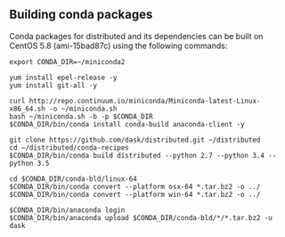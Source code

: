 ## Building conda packages

Conda packages for distributed and its dependencies can be built on CentOS 5.8
(ami-15bad87c) using the following commands:

```
export CONDA_DIR=~/miniconda2

yum install epel-release -y
yum install git-all -y

curl http://repo.continuum.io/miniconda/Miniconda-latest-Linux-x86_64.sh -o ~/miniconda.sh
bash ~/miniconda.sh -b -p $CONDA_DIR
$CONDA_DIR/bin/conda install conda-build anaconda-client -y

git clone https://github.com/dask/distributed.git ~/distributed
cd ~/distributed/conda-recipes
$CONDA_DIR/bin/conda build distributed --python 2.7 --python 3.4 --python 3.5

cd $CONDA_DIR/conda-bld/linux-64
$CONDA_DIR/bin/conda convert --platform osx-64 *.tar.bz2 -o ../
$CONDA_DIR/bin/conda convert --platform win-64 *.tar.bz2 -o ../

$CONDA_DIR/bin/anaconda login
$CONDA_DIR/bin/anaconda upload $CONDA_DIR/conda-bld/*/*.tar.bz2 -u dask
```
